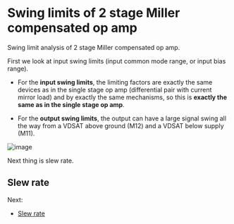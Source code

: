# Swing limits of 2 stage Miller compensated op amp

Swing limit analysis of 2 stage Miller compensated op amp.


First we look at input swing limits (input common mode range, or input bias range).

* For the **input swing limits**, the limiting factors are exactly the same devices as in the single stage op amp (differential pair with current mirror load) and by exactly the same mechanisms, so this is **exactly the same as in the single stage op amp**.

* For the **output swing limits**, the output can have a large signal swing all the way from a VDSAT above ground (M12) and a VDSAT below supply (M11).

![image](https://user-images.githubusercontent.com/95447782/169824806-f9c198b0-06c7-4126-8528-f7d36419916a.png)


Next thing is slew rate.

## Slew rate

Next:

* [Slew rate](/Slew_Rate_analysis.md)

